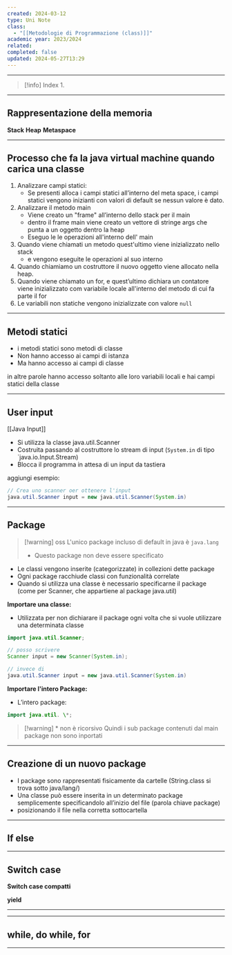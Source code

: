 ```yaml
---
created: 2024-03-12
type: Uni Note
class:
  - "[[Metodologie di Programmazione (class)]]"
academic year: 2023/2024
related: 
completed: false
updated: 2024-05-27T13:29
---
```

---

>[!info] Index
>1. 

---
## Rappresentazione della memoria 
**Stack**
**Heap**
**Metaspace**

---
## Processo che fa la java virtual machine quando carica una classe
1. Analizzare campi statici:
	- Se presenti alloca i campi statici all’interno del meta space, i campi statici vengono inizianti con valori di default se nessun valore è dato.
2. Analizzare il metodo main
	- Viene creato un "frame" all’interno dello stack per il main
	- dentro il frame main viene creato un vettore di stringe args che punta a un oggetto dentro la heap
	- Eseguo le le operazioni all'interno dell' main
3. Quando viene chiamati un metodo quest'ultimo viene inizializzato nello stack
	- e vengono eseguite le operazioni al suo interno 
4. Quando chiamiamo un costruttore il nuovo oggetto viene allocato nella heap.
5. Quando viene chiamato un for, e quest’ultimo dichiara un contatore viene inizializzato com variabile locale all'interno del metodo di cui fa parte il for
6. Le variabili non statiche vengono inizializzate con valore `null` 

---
## Metodi statici
- i metodi statici sono metodi di classe
- Non hanno accesso ai campi di istanza
- Ma hanno accesso ai campi di classe

in altre parole hanno accesso soltanto alle loro variabili locali e hai campi statici della classe

---
## User input 
[[Java Input]]
- Si utilizza la classe java.util.Scanner
- Costruita passando al costruttore lo stream di input (`System.in` di tipo `java.io.Input.Stream)
- Blocca il programma in attesa di un input da tastiera

aggiungi esempio:
```java
// Crea uno scanner oer ottenere l'input
java.util.Scanner input = new java.util.Scanner(System.in)
```

---
## Package

>[!warning] oss
>L'unico package incluso di default in java è `java.lang`
>- Questo package non deve essere specificato

- Le classi vengono inserite (categorizzate) in collezioni dette package
- Ogni package racchiude classi con funzionalità correlate
- Quando si utilizza una classe è necessario specificarne il package (come per Scanner, che appartiene al package java.util)

**Importare una classe:**
- Utilizzata per non dichiarare il package ogni volta che si vuole utilizzare una determinata classe

```java
import java.util.Scanner;

// posso scrivere
Scanner input = new Scanner(System.in);

// invece di
java.util.Scanner input = new java.util.Scanner(System.in)
```

**Importare l'intero Package:**
- L’intero package:

```java
import java.util. \*;
```


>[!warning] \* non è ricorsivo
>Quindi i sub package contenuti dal main package non sono inportati

---
## Creazione di un nuovo package
- I package sono rappresentati fisicamente da cartelle (String.class si trova sotto java/lang/)
- Una classe può essere inserita in un determinato package semplicemente specificandolo all’inizio del file (parola chiave package)
- posizionando il file nella corretta sottocartella

---
## If else


---
## Switch case


**Switch case compatti**


**yield** 

---

---
## while, do while, for


---

